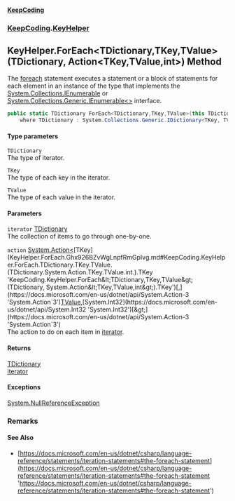 #### [KeepCoding](index.md 'index')
### [KeepCoding](KeepCoding.md 'KeepCoding').[KeyHelper](KeyHelper.md 'KeepCoding.KeyHelper')
## KeyHelper.ForEach&lt;TDictionary,TKey,TValue&gt;(TDictionary, Action&lt;TKey,TValue,int&gt;) Method
The [foreach](https://docs.microsoft.com/en-us/dotnet/csharp/language-reference/keywords/foreach 'https://docs.microsoft.com/en-us/dotnet/csharp/language-reference/keywords/foreach') statement executes a statement or a block of statements for each element in an instance of the type that implements the [System.Collections.IEnumerable](https://docs.microsoft.com/en-us/dotnet/api/System.Collections.IEnumerable 'System.Collections.IEnumerable') or [System.Collections.Generic.IEnumerable&lt;&gt;](https://docs.microsoft.com/en-us/dotnet/api/System.Collections.Generic.IEnumerable-1 'System.Collections.Generic.IEnumerable`1') interface.  
```csharp
public static TDictionary ForEach<TDictionary,TKey,TValue>(this TDictionary iterator, System.Action<TKey,TValue,int> action)
    where TDictionary : System.Collections.Generic.IDictionary<TKey, TValue>;
```
#### Type parameters
<a name='KeepCoding.KeyHelper.ForEach.TDictionary.TKey.TValue.(TDictionary.System.Action.TKey.TValue.int.).TDictionary'></a>
`TDictionary`  
The type of iterator.
  
<a name='KeepCoding.KeyHelper.ForEach.TDictionary.TKey.TValue.(TDictionary.System.Action.TKey.TValue.int.).TKey'></a>
`TKey`  
The type of each key in the iterator.
  
<a name='KeepCoding.KeyHelper.ForEach.TDictionary.TKey.TValue.(TDictionary.System.Action.TKey.TValue.int.).TValue'></a>
`TValue`  
The type of each value in the iterator.
  
#### Parameters
<a name='KeepCoding.KeyHelper.ForEach.TDictionary.TKey.TValue.(TDictionary.System.Action.TKey.TValue.int.).iterator'></a>
`iterator` [TDictionary](KeyHelper.ForEach.Ghx926BZvWgLnpfRmGpIvg.md#KeepCoding.KeyHelper.ForEach.TDictionary.TKey.TValue.(TDictionary.System.Action.TKey.TValue.int.).TDictionary 'KeepCoding.KeyHelper.ForEach&lt;TDictionary,TKey,TValue&gt;(TDictionary, System.Action&lt;TKey,TValue,int&gt;).TDictionary')  
The collection of items to go through one-by-one.
  
<a name='KeepCoding.KeyHelper.ForEach.TDictionary.TKey.TValue.(TDictionary.System.Action.TKey.TValue.int.).action'></a>
`action` [System.Action&lt;](https://docs.microsoft.com/en-us/dotnet/api/System.Action-3 'System.Action`3')[TKey](KeyHelper.ForEach.Ghx926BZvWgLnpfRmGpIvg.md#KeepCoding.KeyHelper.ForEach.TDictionary.TKey.TValue.(TDictionary.System.Action.TKey.TValue.int.).TKey 'KeepCoding.KeyHelper.ForEach&lt;TDictionary,TKey,TValue&gt;(TDictionary, System.Action&lt;TKey,TValue,int&gt;).TKey')[,](https://docs.microsoft.com/en-us/dotnet/api/System.Action-3 'System.Action`3')[TValue](KeyHelper.ForEach.Ghx926BZvWgLnpfRmGpIvg.md#KeepCoding.KeyHelper.ForEach.TDictionary.TKey.TValue.(TDictionary.System.Action.TKey.TValue.int.).TValue 'KeepCoding.KeyHelper.ForEach&lt;TDictionary,TKey,TValue&gt;(TDictionary, System.Action&lt;TKey,TValue,int&gt;).TValue')[,](https://docs.microsoft.com/en-us/dotnet/api/System.Action-3 'System.Action`3')[System.Int32](https://docs.microsoft.com/en-us/dotnet/api/System.Int32 'System.Int32')[&gt;](https://docs.microsoft.com/en-us/dotnet/api/System.Action-3 'System.Action`3')  
The action to do on each item in [iterator](KeyHelper.ForEach.Ghx926BZvWgLnpfRmGpIvg.md#KeepCoding.KeyHelper.ForEach.TDictionary.TKey.TValue.(TDictionary.System.Action.TKey.TValue.int.).iterator 'KeepCoding.KeyHelper.ForEach&lt;TDictionary,TKey,TValue&gt;(TDictionary, System.Action&lt;TKey,TValue,int&gt;).iterator').
  
#### Returns
[TDictionary](KeyHelper.ForEach.Ghx926BZvWgLnpfRmGpIvg.md#KeepCoding.KeyHelper.ForEach.TDictionary.TKey.TValue.(TDictionary.System.Action.TKey.TValue.int.).TDictionary 'KeepCoding.KeyHelper.ForEach&lt;TDictionary,TKey,TValue&gt;(TDictionary, System.Action&lt;TKey,TValue,int&gt;).TDictionary')  
[iterator](KeyHelper.ForEach.Ghx926BZvWgLnpfRmGpIvg.md#KeepCoding.KeyHelper.ForEach.TDictionary.TKey.TValue.(TDictionary.System.Action.TKey.TValue.int.).iterator 'KeepCoding.KeyHelper.ForEach&lt;TDictionary,TKey,TValue&gt;(TDictionary, System.Action&lt;TKey,TValue,int&gt;).iterator')
#### Exceptions
[System.NullReferenceException](https://docs.microsoft.com/en-us/dotnet/api/System.NullReferenceException 'System.NullReferenceException')  
### Remarks
#### See Also
- [https://docs.microsoft.com/en-us/dotnet/csharp/language-reference/statements/iteration-statements#the-foreach-statement](https://docs.microsoft.com/en-us/dotnet/csharp/language-reference/statements/iteration-statements#the-foreach-statement 'https://docs.microsoft.com/en-us/dotnet/csharp/language-reference/statements/iteration-statements#the-foreach-statement')
